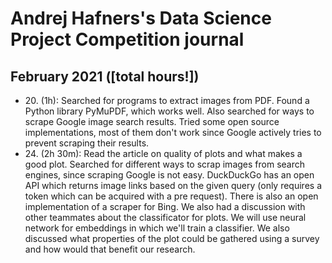 # Andrej Hafners's Data Science Project Competition journal

## February 2021 ([total hours!])

* 20\. (1h): Searched for programs to extract images from PDF. Found a Python library PyMuPDF, which works well. Also searched for ways to scrape Google image search results. Tried some open source implementations, most of them don't work since Google actively tries to prevent scraping their results.
* 24\. (2h 30m): Read the article on quality of plots and what makes a good plot. Searched for different ways to scrap images from search engines, since scraping Google is not easy. DuckDuckGo has an open API which returns image links based on the given query (only requires a token which can be acquired with a pre request). There is also an open implementation of a scraper for Bing. We also had a discussion with other teammates about the classificator for plots. We will use neural network for embeddings in which we'll train a classifier. We also discussed what properties of the plot could be gathered using a survey and how would that benefit our research.